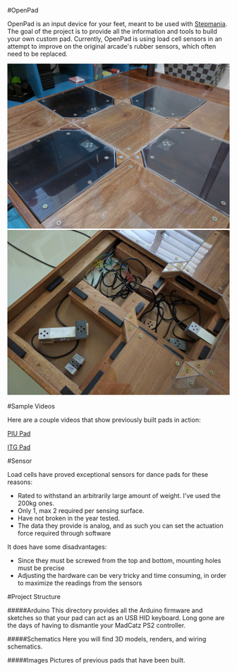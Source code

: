 #OpenPad

OpenPad is an input device for your feet, meant to be used with [Stepmania](https://github.com/stepmania/stepmania). The goal of the project is to provide all the information and tools to build your own custom pad. Currently, OpenPad is using load cell sensors in an attempt to improve on the original arcade's rubber sensors, which often need to be replaced.

<img src="/Images/Surface.jpg" width="600">
<img src="/Images/PIU0.jpg" width="600">

#Sample Videos

Here are a couple videos that show previously built pads in action:

[PIU Pad](https://www.youtube.com/watch?v=-PtqCtwOBeI)

[ITG Pad](https://www.youtube.com/watch?v=gNsw73bATUQ)


#Sensor

Load cells have proved exceptional sensors for dance pads for these reasons:

* Rated to withstand an arbitrarily large amount of weight. I've used the 200kg ones.
* Only 1, max 2 required per sensing surface.
* Have not broken in the year tested.
* The data they provide is analog, and as such you can set the actuation force required through software

It does have some disadvantages:

* Since they must be screwed from the top and bottom, mounting holes must be precise
* Adjusting the hardware can be very tricky and time consuming, in order to maximize the readings from the sensors

#Project Structure

#####Arduino
This directory provides all the Arduino firmware and sketches so that your pad can act as an USB HID keyboard. Long gone are the days of having to dismantle your MadCatz PS2 controller.

#####Schematics
Here you will find 3D models, renders, and wiring schematics.

#####Images
Pictures of previous pads that have been built.